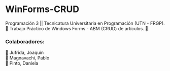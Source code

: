 # WinForms-CRUD

Programación 3 || Tecnicatura Universitaria en Programación (UTN - FRGP).<br/>
🚀 Trabajo Práctico de Windows Forms - ABM (CRUD) de artículos. 🚀

### Colaboradores:

👾 Jufrida, Joaquín<br/>
👾 Magnavachi, Pablo<br/>
👾 Pinto, Daniela<br/>

